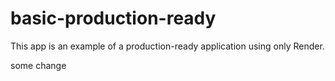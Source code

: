 # basic-production-ready
This app is an example of a production-ready application using only Render.

some change
